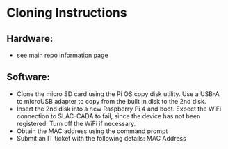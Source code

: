 # Cloning Instructions

## Hardware:  
* see main repo information page
## Software:

* Clone the micro SD card using the Pi OS copy disk utility.  Use a USB-A to microUSB adapter to copy from the built in disk to the 2nd disk.
* Insert the 2nd disk into a new Raspberry Pi 4 and boot.  Expect the WiFi connection to SLAC-CADA to fail, since the device has not been registered.  Turn off the WiFi if necessary.
* Obtain the MAC address using the command prompt
* Submit an IT ticket with the following details:
  MAC Address
  
 
